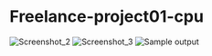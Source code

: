 # Freelance-project01-cpu
![Screenshot_2](https://github.com/ShamodGeevinda/Freelance-project01-cpu/assets/73457762/130b0ea9-a016-494a-9622-88350cdd4ca2)
![Screenshot_3](https://github.com/ShamodGeevinda/Freelance-project01-cpu/assets/73457762/f55ba004-5d17-44e2-a063-36bd2cae528c)
![Sample output](https://github.com/ShamodGeevinda/Freelance-project01-cpu/assets/73457762/fb495286-9064-4d02-9801-6cc377b0d8cc)

